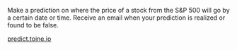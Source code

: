 Make a prediction on where the price of a stock from the S&P 500 will go by a certain date or time. Receive an email when your prediction is realized or found to be false. 

[predict.toine.io](http://www.predict.toine.io)
